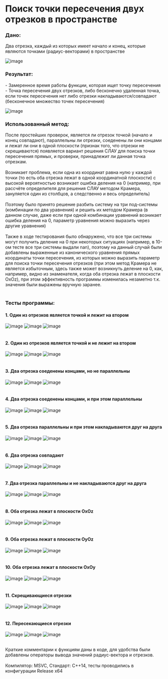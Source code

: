 <h1>Поиск точки пересечения двух отрезков в пространстве</h1>

<h3>Дано:</h3>
Два отрезка, каждый из которых имеет начало и конец, которые являются точками (радиус-векторами) в пространстве

![image](https://github.com/eternalowo/segments_intersection/assets/98911288/9211b198-fdda-4635-8933-a0af74846186)

<h3>Результат:</h3>
 - Замеренное время работы функции, которая ищет точку пересечения
<br>
 - Точка пересечения двух отрезков, либо бесконечно удаленная точка, если точек пересечения нет либо отрезки накладываются/совпадают (бесконечное множество точек пересечения)
 
![image](https://github.com/eternalowo/segments_intersection/assets/98911288/a7d44921-766b-49a9-b054-a2e648a98fd3)

<h3>Использованный метод:</h3>
После простейших проверок, является ли отрезок точкой (начало и конец совпадают), параллельны ли отрезки, соеденены ли они концами и лежат ли они в одной плоскости (признак того, что отрезки не скрещиваются)
появляется вариант решения СЛАУ для поиска точки пересечения прямых, и проверки, принадлежит ли данная точка отрезкам.
<br>
<br>
Возникает проблема, если одна из координат равна нулю у каждой точки (то есть оба отрезка лежат в одной координатной плоскости) с высокой вероятностью возникает ошибка деления на 0
(например, при рассчёте определителя для решения СЛАУ методом Крамера, зануляется один из столбцов, а следственно и весь определитель)
<br>
<br>
Поэтому было принято решение разбить систему на три под-системы (комбинации по два уравнения) и решить их методом Крамера (в данном случае, даже если при одной комбинации уравнений возникает ошибка деления на 0, параметр уравнения можно выразить через другие уравнения)
<br>
<br>
Также в ходе тестирования было обнаружено, что все три системы могут получить деление на 0 при некоторых ситуациях (например, в 10-ом тесте все три системы выдали nan),
поэтому на данный случай были добавлены выраженные из канонического уравнения прямых координаты точки пересечения, из которых можно выразить параметр для поиска точки пересечения отрезков (при этом метод Крамера не является избыточным,
здесь также может возникнуть деление на 0, как, например, видно из знаменателя, когда оба отрезка лежат в плоскости OxOz), при этом эффективность программы изменилась незаметно т.к. значения были выражены вручную заранее.
<br>
<br>
<h3>Тесты программы:</h3>
<h4>1. Один из отрезков является точкой и лежит на втором</h4>

![image](https://github.com/eternalowo/segments_intersection/assets/98911288/5d472470-37a0-4c35-bf55-86ea746e9e8a)
![image](https://github.com/eternalowo/segments_intersection/assets/98911288/5bececb6-db46-449c-aeef-7163b831ab17)
![image](https://github.com/eternalowo/segments_intersection/assets/98911288/fbf9aaea-9166-42f8-aa7f-79ea3eea1a8f)
<br>
<br>
<h4>2. Один из отрезков является точкой и не лежит на втором</h4>

![image](https://github.com/eternalowo/segments_intersection/assets/98911288/2cac9a64-ad2e-4a83-ad7b-780af70af870)
![image](https://github.com/eternalowo/segments_intersection/assets/98911288/daef096e-9c28-42a6-82e3-d73fde7fe8f3)
![image](https://github.com/eternalowo/segments_intersection/assets/98911288/23350a70-7ba4-4b8f-bbfb-80cac6279007)
<br>
<br>
<h4>3. Два отрезка соеденены концами, но не параллельны</h4>

![image](https://github.com/eternalowo/segments_intersection/assets/98911288/d3909f9a-5709-4356-9c8e-1555f5aa02a9)
![image](https://github.com/eternalowo/segments_intersection/assets/98911288/706b9df5-6070-4f36-8dec-e1e6d2eea3ec)
![image](https://github.com/eternalowo/segments_intersection/assets/98911288/202cc277-957c-46d1-827e-310ffab887fa)
<br>
<br>
<h4>4. Два отрезка соеденены концами, и при этом параллельны</h4>

![image](https://github.com/eternalowo/segments_intersection/assets/98911288/1549a01d-456a-4895-88f1-0d05f2cd63e2)
![image](https://github.com/eternalowo/segments_intersection/assets/98911288/ede9d182-944b-4d3d-ad7c-2af08331412f)
![image](https://github.com/eternalowo/segments_intersection/assets/98911288/245e81e7-eca9-4216-8913-5cd475185c76)
<br>
<br>
<h4>5. Два отрезка параллельны и при этом накладываются друг на друга</h4>

![image](https://github.com/eternalowo/segments_intersection/assets/98911288/ecbfb99d-3796-46a8-a1f1-a9dd58873076)
![image](https://github.com/eternalowo/segments_intersection/assets/98911288/3a95f7f8-4819-4795-bf83-239c64aa04eb)
![image](https://github.com/eternalowo/segments_intersection/assets/98911288/868c3238-d30d-42c9-b1a7-77eeaecaa84e)
<br>
<br>
<h4>6. Два отрезка совпадают</h4>

![image](https://github.com/eternalowo/segments_intersection/assets/98911288/5096502e-26ce-4782-97bd-a84f36f6bd88)
![image](https://github.com/eternalowo/segments_intersection/assets/98911288/196f97f6-5f13-4a2e-a8d8-24c1bd3215a8)
![image](https://github.com/eternalowo/segments_intersection/assets/98911288/0f649399-dc9b-4f86-9e01-c96117f95a79)
<br>
<br>
<h4>7. Два отрезка параллельны и не накладываются друг на друга</h4>

![image](https://github.com/eternalowo/segments_intersection/assets/98911288/90a9fad6-c48f-4920-8575-6c90aca4ce74)
![image](https://github.com/eternalowo/segments_intersection/assets/98911288/9471595f-7dfa-416f-a87e-e030dd198559)
![image](https://github.com/eternalowo/segments_intersection/assets/98911288/35955e19-01d3-4efd-8b96-13edf8d2d3d6)
<br>
<br>
<h4>8. Оба отрезка лежат в плоскости OxOz</h4>

![image](https://github.com/eternalowo/segments_intersection/assets/98911288/7a978bd5-5ddb-4a8d-b831-f010299dd9e2)
![image](https://github.com/eternalowo/segments_intersection/assets/98911288/8e1c1b99-c71c-47cc-a787-bebca1b13dbc)
![image](https://github.com/eternalowo/segments_intersection/assets/98911288/fa2eb92f-2b9e-40f3-b92b-6e53c401e48e)
<br>
<br>
<h4>9. Оба отрезка лежат в плоскости OyOz</h4>

![image](https://github.com/eternalowo/segments_intersection/assets/98911288/46e7da1b-997d-451d-8812-de17b81ab4f1)
![image](https://github.com/eternalowo/segments_intersection/assets/98911288/ead350d9-a904-44ba-a73f-4f7e6f628bfb)
![image](https://github.com/eternalowo/segments_intersection/assets/98911288/28d3ba3e-66b0-4dd1-ab85-1c4bcc0f07a4)
<br>
<br>
<h4>10. Оба отрезка лежат в плоскости OxOy</h4>

![image](https://github.com/eternalowo/segments_intersection/assets/98911288/9ae21dae-8479-41dd-902a-9a2d53f8fa31)
![image](https://github.com/eternalowo/segments_intersection/assets/98911288/fdb0f931-8a5f-4fa3-8283-ef99950d4b69)
![image](https://github.com/eternalowo/segments_intersection/assets/98911288/53220922-7697-4243-90ac-f11eba826ed1)
<br>
<br>
<h4>11. Скрещивающиеся отрезки</h4>

![image](https://github.com/eternalowo/segments_intersection/assets/98911288/2785d4e0-cf4e-477d-95d8-8c19bfa5fc7e)
![image](https://github.com/eternalowo/segments_intersection/assets/98911288/71f6490e-c9ea-471c-99fe-61640e4587a2)
![image](https://github.com/eternalowo/segments_intersection/assets/98911288/75bae6af-3b24-448c-94af-0f1b876bee5a)
<br>
<br>
<h4>12. Пересекающиеся отрезки</h4>

![image](https://github.com/eternalowo/segments_intersection/assets/98911288/6156b3b1-e635-4f05-b526-9fb6534fb3dc)
![image](https://github.com/eternalowo/segments_intersection/assets/98911288/3f1f4b6e-7489-4bc8-8b70-c3a305bc82c4)
![image](https://github.com/eternalowo/segments_intersection/assets/98911288/26073a53-4357-448e-b176-cdce21a06e1e)
<br>
<br>

Краткие комментарии к функциям даны в коде, для удобства были добавлены операторы вывода значений радиус-вектора и отрезков.
<br>
<br>
Компилятор: MSVC, Стандарт: C++14, тесты проводились в конфигурации Release x64
